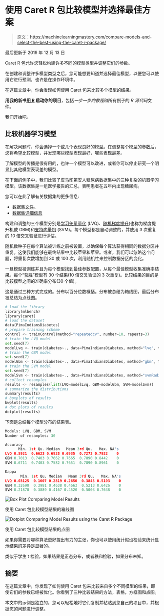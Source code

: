 # 使用 Caret R 包比较模型并选择最佳方案

> 原文：<https://machinelearningmastery.com/compare-models-and-select-the-best-using-the-caret-r-package/>

最后更新于 2019 年 12 月 13 日

Caret R 包允许您轻松构建许多不同的模型类型并调整它们的参数。

在创建和调整许多模型类型之后，您可能想要知道并选择最佳模型，以便您可以使用它进行预测，也许是在操作环境中。

在这篇文章中，你会发现如何使用 Caret 包来比较多个模型的结果。

**用我的新书[用 R](https://machinelearningmastery.com/machine-learning-with-r/) 启动你的项目**，包括*一步一步的教程*和所有例子的 *R 源代码*文件。

我们开始吧。

## 比较机器学习模型

在解决问题时，你会选择一个或几个表现良好的模型。在调整每个模型的参数后，您将希望比较模型，并发现哪些模型表现最好，哪些表现最差。

了解模型的传播是很有用的，也许一个模型可以改进，或者你可以停止研究一个明显比其他模型表现差的模型。

在下面的例子中，我们比较了皮马印第安人糖尿病数据集中的三种复杂的机器学习模型。该数据集是一组医学报告的汇总，表明患者在五年内出现糖尿病。

您可以在此了解有关数据集的更多信息:

*   [数据集文件](https://raw.githubusercontent.com/jbrownlee/Datasets/master/pima-indians-diabetes.csv)。
*   [数据集详细信息](https://raw.githubusercontent.com/jbrownlee/Datasets/master/pima-indians-diabetes.names)

构建和调整的三个模型分别是[学习矢量量化](https://machinelearningmastery.com/learning-vector-quantization-for-machine-learning/) (LVQ)、[随机梯度提升](https://en.wikipedia.org/wiki/Gradient_boosting)(也称为梯度提升机或 GBM)和[支持向量机](https://en.wikipedia.org/wiki/Support_vector_machine) (SVM)。每个模型都是自动调整的，并使用 3 次重复的 10 倍交叉验证进行评估。

随机数种子在每个算法被训练之前被设置，以确保每个算法获得相同的数据分区并重复。这使我们能够在最终结果中比较苹果和苹果。或者，我们可以忽略这个问题，将重复次数增加到 30 或 100 次，利用随机性来控制数据分区的变化。

一旦模型被训练并且为每个模型找到最佳参数配置，从每个最佳模型收集准确率结果。每个“获胜”模型有 30 个结果(10 倍交叉验证的 3 次重复)。比较结果的目的是比较模型之间的准确率分布(30 个值)。

这是通过三种方式完成的。分布以百分位数概括。分布被总结为箱线图，最后分布被总结为点线图。

```py
# load the library
library(mlbench)
library(caret)
# load the dataset
data(PimaIndiansDiabetes)
# prepare training scheme
control <- trainControl(method="repeatedcv", number=10, repeats=3)
# train the LVQ model
set.seed(7)
modelLvq <- train(diabetes~., data=PimaIndiansDiabetes, method="lvq", trControl=control)
# train the GBM model
set.seed(7)
modelGbm <- train(diabetes~., data=PimaIndiansDiabetes, method="gbm", trControl=control, verbose=FALSE)
# train the SVM model
set.seed(7)
modelSvm <- train(diabetes~., data=PimaIndiansDiabetes, method="svmRadial", trControl=control)
# collect resamples
results <- resamples(list(LVQ=modelLvq, GBM=modelGbm, SVM=modelSvm))
# summarize the distributions
summary(results)
# boxplots of results
bwplot(results)
# dot plots of results
dotplot(results)
```

下面是总结每个模型分布的结果表。

```py
Models: LVQ, GBM, SVM 
Number of resamples: 30 

Accuracy 
      Min. 1st Qu. Median   Mean 3rd Qu.   Max. NA's
LVQ 0.5921  0.6623 0.6928 0.6935  0.7273 0.7922    0
GBM 0.7013  0.7403 0.7662 0.7665  0.7890 0.8442    0
SVM 0.6711  0.7403 0.7582 0.7651  0.7890 0.8961    0

Kappa 
       Min. 1st Qu. Median   Mean 3rd Qu.   Max. NA's
LVQ 0.03125  0.1607 0.2819 0.2650  0.3845 0.5103    0
GBM 0.32690  0.3981 0.4638 0.4663  0.5213 0.6426    0
SVM 0.21870  0.3889 0.4167 0.4520  0.5003 0.7638    0
```

![Box Plot Comparing Model Results](https://machinelearningmastery.com/wp-content/uploads/2014/09/boxplot_compare_models.png)

使用 Caret 包比较模型结果的箱线图

![Dotplot Comparing Model Results using the Caret R Package](https://machinelearningmastery.com/wp-content/uploads/2014/09/dotplot_compare_models.png)

使用 Caret 包比较模型结果的点图

如果你需要对哪种算法更好提出有力的主张，你也可以使用统计假设检验来统计显示结果的差异是显著的。

类似于学生 t 检验，如果结果是正态分布，或者秩和检验，如果分布未知。

## 摘要

在这篇文章中，你发现了如何使用 Caret 包来比较来自多个不同模型的结果，即使它们的参数已经被优化。你看到了三种比较结果的方法，表格，方框图和点图。

本文中的示例是独立的，您可以轻松地将它们复制并粘贴到您自己的项目中，并根据您的问题进行调整。